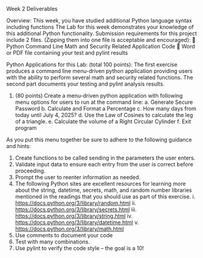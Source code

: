 Week 2 Deliverables

Overview: This week, you have studied additional Python language syntax including functions The Lab
for this week demonstrates your knowledge of this additional Python functionality.
Submission requirements for this project include 2 files. (Zipping them into one file is acceptable and
encouraged):
 Python Command Line Math and Security Related Application Code
 Word or PDF file containing your test and pylint results

Python Applications for this Lab: (total 100 points):
The first exercise produces a command line menu-driven python application providing users with the
ability to perform several math and security related functions. The second part documents your testing
and pylint analysis results.
1. (80 points) Create a menu-driven python application with following menu options for users to
run at the command line:
a. Generate Secure Password
b. Calculate and Format a Percentage
c. How many days from today until July 4, 2025?
d. Use the Law of Cosines to calculate the leg of a triangle.
e. Calculate the volume of a Right Circular Cylinder
f. Exit program

As you put this menu together be sure to adhere to the following guidance and hints:
1. Create functions to be called sending in the parameters the user enters.
2. Validate input data to ensure each entry from the user is correct before proceeding.
3. Prompt the user to reenter information as needed.
4. The following Python sites are excellent resources for learning more about the string,
datetime, secrets, math, and random number libraries mentioned in the readings that
you should use as part of this exercise.
  i. https://docs.python.org/3/library/random.html
  ii. https://docs.python.org/3/library/secrets.html
  iii. https://docs.python.org/3/library/string.html
  iv. https://docs.python.org/3/library/datetime.html
  v. https://docs.python.org/3/library/math.html
5. Use comments to document your code
6. Test with many combinations.
7. Use pylint to verify the code style – the goal is a 10!
